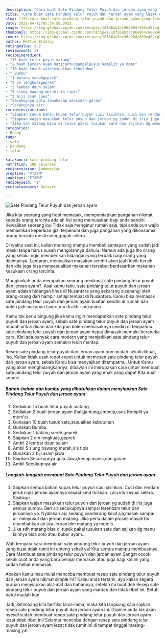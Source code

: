 ```yaml
---
description: "Cara buat Sate Pindang Telur Puyuh dan jeroan ayam yang lezat dan Mudah Dibuat"
title: "Cara buat Sate Pindang Telur Puyuh dan jeroan ayam yang lezat dan Mudah Dibuat"
slug: 1199-cara-buat-sate-pindang-telur-puyuh-dan-jeroan-ayam-yang-lezat-dan-mudah-dibuat
date: 2021-04-11T05:39:58.343Z
image: https://img-global.cpcdn.com/recipes/18f36ab3ac96e904/680x482cq70/sate-pindang-telur-puyuh-dan-jeroan-ayam-foto-resep-utama.jpg
thumbnail: https://img-global.cpcdn.com/recipes/18f36ab3ac96e904/680x482cq70/sate-pindang-telur-puyuh-dan-jeroan-ayam-foto-resep-utama.jpg
cover: https://img-global.cpcdn.com/recipes/18f36ab3ac96e904/680x482cq70/sate-pindang-telur-puyuh-dan-jeroan-ayam-foto-resep-utama.jpg
author: Hettie Bradley
ratingvalue: 3.2
reviewcount: 11
recipeingredient:
- "15 buah telur puyuh matang"
- "2 buah jeroan ayam hatijantungampelausus Komplit ya moms"
- "10 buah tusuk satesesuaikan kebutuhan"
- " Bumbu"
- "1 batang serehgeprek"
- "2 cm lengkuasgeprek"
- "2 lembar daun salam"
- "5 siung bawang merahiris tipis"
- "2 biji asam jawa"
- "Secukupnya gula Jawakecap manisdan garam"
- "Secukupnya air"
recipeinstructions:
- "Siapkan semua bahan,kupas telur puyuh cuci sisihkan. Cuci dan rendam jeruk nipis jeroan ayamnya sesaat kmd tiriskan. Lalu iris sesuai selera. Sisihkan."
- "Siapkan wajan masukkan telur puyuh dan jeroan yg sudah di iris juga semua bumbu. Beri air secukupnya sampai terendam telur dan jeroannya ya. Nyalakan api sedang cenderung kecil aja,masak sampai air menyusut dan jeroan matang. Jika perlu dalam proses masak bs ditambahkan air jika jeroan blm matang ya mom&#39;s.."
- "Jika sdh matang bisa di tusuk pakai tusukan sate dan sajikan dg menu lainnya bisa soto atau bubur ayam..."
categories:
- Resep
tags:
- sate
- pindang
- telur

katakunci: sate pindang telur 
nutrition: 286 calories
recipecuisine: Indonesian
preptime: "PT25M"
cooktime: "PT30M"
recipeyield: "1"
recipecategory: Dessert

---
```



![Sate Pindang Telur Puyuh dan jeroan ayam](https://img-global.cpcdn.com/recipes/18f36ab3ac96e904/680x482cq70/sate-pindang-telur-puyuh-dan-jeroan-ayam-foto-resep-utama.jpg)

Jika kita seorang yang hobi memasak, mempersiapkan panganan nikmat kepada orang tercinta adalah hal yang memuaskan bagi anda sendiri. Kewajiban seorang ibu Tidak saja mengatur rumah saja, tapi anda pun wajib memastikan keperluan gizi terpenuhi dan juga panganan yang dikonsumsi orang tercinta mesti menggugah selera.

Di waktu  saat ini, kalian memang mampu membeli santapan yang sudah jadi meski tanpa harus susah mengolahnya dahulu. Namun ada juga lho orang yang selalu ingin memberikan hidangan yang terbaik bagi orang yang dicintainya. Lantaran, menyajikan masakan sendiri akan jauh lebih bersih dan kita juga bisa menyesuaikan makanan tersebut berdasarkan makanan kesukaan orang tercinta. 



Mungkinkah anda merupakan seorang penikmat sate pindang telur puyuh dan jeroan ayam?. Asal kamu tahu, sate pindang telur puyuh dan jeroan ayam adalah hidangan khas di Nusantara yang sekarang disenangi oleh orang-orang dari hampir setiap tempat di Nusantara. Kamu bisa memasak sate pindang telur puyuh dan jeroan ayam buatan sendiri di rumah dan boleh jadi makanan favoritmu di akhir pekanmu.

Kamu tak perlu bingung jika kamu ingin mendapatkan sate pindang telur puyuh dan jeroan ayam, sebab sate pindang telur puyuh dan jeroan ayam mudah untuk dicari dan kita pun boleh memasaknya sendiri di tempatmu. sate pindang telur puyuh dan jeroan ayam dapat dimasak memalui beraneka cara. Kini ada banyak cara modern yang menjadikan sate pindang telur puyuh dan jeroan ayam semakin lebih mantap.

Resep sate pindang telur puyuh dan jeroan ayam pun mudah sekali dibuat, lho. Kalian tidak usah repot-repot untuk memesan sate pindang telur puyuh dan jeroan ayam, sebab Kamu bisa menyajikan ditempatmu. Untuk Kamu yang akan menghidangkannya, dibawah ini merupakan cara untuk membuat sate pindang telur puyuh dan jeroan ayam yang enak yang dapat Kita buat sendiri.

<!--inarticleads1-->

##### Bahan-bahan dan bumbu yang dibutuhkan dalam menyiapkan Sate Pindang Telur Puyuh dan jeroan ayam:

1. Sediakan 15 buah telur puyuh matang
1. Sediakan 2 buah jeroan ayam (hati,jantung,ampela,usus Komplit ya mom&#39;s)
1. Gunakan 10 buah tusuk sate,sesuaikan kebutuhan
1. Gunakan  Bumbu:
1. Sediakan 1 batang sereh,geprek
1. Siapkan 2 cm lengkuas,geprek
1. Ambil 2 lembar daun salam
1. Ambil 5 siung bawang merah,iris tipis
1. Gunakan 2 biji asam jawa
1. Siapkan Secukupnya gula Jawa,kecap manis,dan garam
1. Ambil Secukupnya air




<!--inarticleads2-->

##### Langkah-langkah membuat Sate Pindang Telur Puyuh dan jeroan ayam:

1. Siapkan semua bahan,kupas telur puyuh cuci sisihkan. Cuci dan rendam jeruk nipis jeroan ayamnya sesaat kmd tiriskan. Lalu iris sesuai selera. Sisihkan.
1. Siapkan wajan masukkan telur puyuh dan jeroan yg sudah di iris juga semua bumbu. Beri air secukupnya sampai terendam telur dan jeroannya ya. Nyalakan api sedang cenderung kecil aja,masak sampai air menyusut dan jeroan matang. Jika perlu dalam proses masak bs ditambahkan air jika jeroan blm matang ya mom&#39;s..
1. Jika sdh matang bisa di tusuk pakai tusukan sate dan sajikan dg menu lainnya bisa soto atau bubur ayam...




Wah ternyata cara membuat sate pindang telur puyuh dan jeroan ayam yang lezat tidak rumit ini enteng sekali ya! Kita semua mampu membuatnya. Cara Membuat sate pindang telur puyuh dan jeroan ayam Sangat cocok sekali buat anda yang baru belajar memasak atau juga bagi kalian yang sudah hebat memasak.

Apakah kamu mau mulai mencoba membuat resep sate pindang telur puyuh dan jeroan ayam nikmat simple ini? Kalau anda tertarik, ayo kalian segera buruan menyiapkan alat-alat dan bahannya, setelah itu buat deh Resep sate pindang telur puyuh dan jeroan ayam yang mantab dan tidak ribet ini. Betul-betul mudah kan. 

Jadi, ketimbang kita berfikir lama-lama, maka kita langsung saja sajikan resep sate pindang telur puyuh dan jeroan ayam ini. Dijamin anda tak akan nyesel sudah membuat resep sate pindang telur puyuh dan jeroan ayam lezat tidak ribet ini! Selamat mencoba dengan resep sate pindang telur puyuh dan jeroan ayam lezat tidak rumit ini di tempat tinggal masing-masing,ya!.

